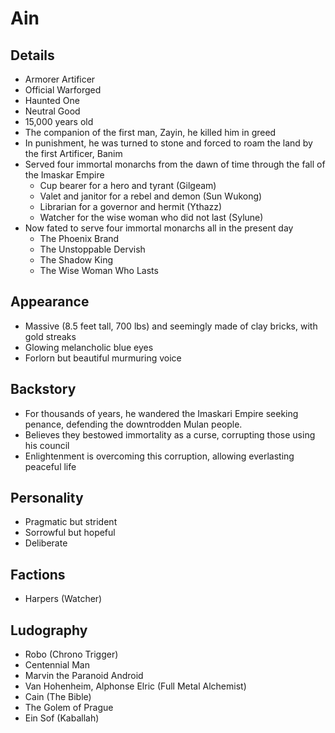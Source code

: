 # Ain

## Details
- Armorer Artificer
- Official Warforged
- Haunted One
- Neutral Good
- 15,000 years old
- The companion of the first man, Zayin, he killed him in greed
- In punishment, he was turned to stone and forced to roam the land by the first Artificer, Banim
- Served four immortal monarchs from the dawn of time through the fall of the Imaskar Empire
  - Cup bearer for a hero and tyrant (Gilgeam)
  - Valet and janitor for a rebel and demon (Sun Wukong)
  - Librarian for a governor and hermit (Ythazz)
  - Watcher for the wise woman who did not last (Sylune)
- Now fated to serve four immortal monarchs all in the present day
  - The Phoenix Brand
  - The Unstoppable Dervish
  - The Shadow King
  - The Wise Woman Who Lasts

## Appearance
- Massive (8.5 feet tall, 700 lbs) and seemingly made of clay bricks, with gold streaks
- Glowing melancholic blue eyes
- Forlorn but beautiful murmuring voice

## Backstory
- For thousands of years, he wandered the Imaskari Empire seeking penance, defending the downtrodden Mulan people.
- Believes they bestowed immortality as a curse, corrupting those using his council
- Enlightenment is overcoming this corruption, allowing everlasting peaceful life

## Personality
- Pragmatic but strident
- Sorrowful but hopeful
- Deliberate

## Factions
- Harpers (Watcher)

## Ludography
- Robo (Chrono Trigger)
- Centennial Man
- Marvin the Paranoid Android
- Van Hohenheim, Alphonse Elric (Full Metal Alchemist)
- Cain (The Bible)
- The Golem of Prague
- Ein Sof (Kaballah)